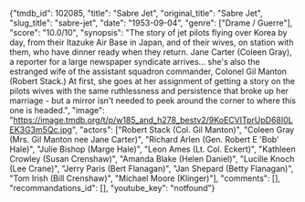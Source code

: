 {"tmdb_id": 102085, "title": "Sabre Jet", "original_title": "Sabre Jet", "slug_title": "sabre-jet", "date": "1953-09-04", "genre": ["Drame / Guerre"], "score": "10.0/10", "synopsis": "The story of jet pilots flying over Korea by day, from their Itazuke Air Base in Japan, and of their wives, on station with them, who have dinner ready when they return. Jane Carter (Coleen Gray), a reporter for a large newspaper syndicate arrives... she's also the estranged wife of the assistant squadron commander, Colonel Gil Manton (Robert Stack.) At first, she goes at her assignment of getting a story on the pilots wives with the same ruthlessness and persistence that broke up her marriage - but a mirror isn't needed to peek around the corner to where this one is headed.", "image": "https://image.tmdb.org/t/p/w185_and_h278_bestv2/9KoECVITprUpD68I0LEK3G3m5Qc.jpg", "actors": ["Robert Stack (Col. Gil Manton)", "Coleen Gray (Mrs. Gil Manton nee Jane Carter)", "Richard Arlen (Gen. Robert E 'Bob' Hale)", "Julie Bishop (Marge Hale)", "Leon Ames (Lt. Col. Eckert)", "Kathleen Crowley (Susan Crenshaw)", "Amanda Blake (Helen Daniel)", "Lucille Knoch (Lee Crane)", "Jerry Paris (Bert Flanagan)", "Jan Shepard (Betty Flanagan)", "Tom Irish (Bill Crenshaw)", "Michael Moore (Klinger)"], "comments": [], "recommandations_id": [], "youtube_key": "notfound"}